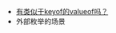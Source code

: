 -  [有类似于keyof的valueof吗？](https://stackoverflow.com/questions/49285864/is-there-a-valueof-similar-to-keyof-in-typescript)
- 外部枚举的场景